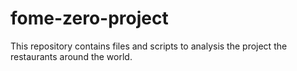 # fome-zero-project
This repository contains files and scripts to analysis the project the restaurants around the world.
